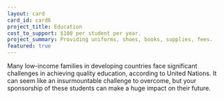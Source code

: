 ```yaml
---
layout: card
card_id: card6
project_title: Education
cost_to_support: $100 per student per year.
project_summary: Providing uniforms, shoes, books, supplies, fees.
featured: true
---
```

<p>Many low-income families in developing countries face significant challenges in achieving quality education, according to United Nations. It can seem like an insurmountable challenge to overcome, but your sponsorship of these students can make a huge impact on their future.</p>
